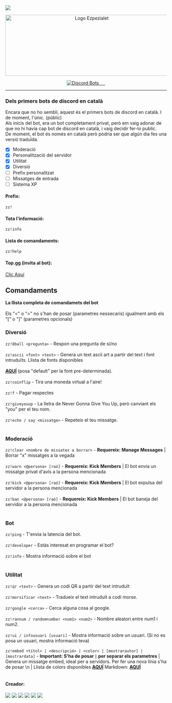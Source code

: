 ![](https://media.discordapp.net/attachments/553885670406488066/720939229177315358/image0.png)

<p align="center">
	<img src="https://cdn.discordapp.com/attachments/716194103813210180/720985117627252786/ezpezialet-sense-fondo-llnegres_1.png" 	alt="Logo Ezpezialet"  width="524" height="190">
</p>


<p align="center">
  <a href="https://top.gg/bot/553883586210562060">
    <img src="https://top.gg/api/widget/status/553883586210562060.svg?noavatar=true" alt="Discord Bots">
    <img src="https://top.gg/api/widget/lib/553883586210562060.svg?noavatar=true" alt="">
    <img src="https://top.gg/api/widget/servers/553883586210562060.svg?noavatar=true" alt="">
    <img src="https://top.gg/api/widget/owner/553883586210562060.svg?noavatar=true" alt="">
    <img src="https://top.gg/api/widget/upvotes/553883586210562060.svg?noavatar=true" alt="">
  </a>
    <img src="https://img.shields.io/pypi/v/discord.py?label=discord.py" alt="">
</p>


--------

### Dels primers bots de discord en català
Encara que no ho sembli, aquest &eacute;s el primers bots de discord en catal&agrave;. I de moment, l'&uacute;nic. (públic)<br>Als inicis del bot, era un bot completament privat, per&ograve; em vaig adonar de que no hi havia cap bot de discord en catal&agrave;, i vaig decidir fer-lo public.<br />De moment, el bot &eacute;s només en catal&agrave; per&ograve; podria ser que alg&uacute;n dia fes una versi&oacute; tradu&iuml;da.

- [x] Moderació
- [x] Personalització del servidor
- [x] Utilitat
- [x] Diversió
- [ ] Prefix personalitzat
- [ ] Missatges de entrada
- [ ] Sistema XP

#### Prefix:
`zz!`

#### Tota l'informació:
`zz!info`

#### Lista de comandaments:
`zz!help`

#### Top.gg (invita al bot):
[Clic Aquí](https://top.gg/bot/553883586210562060 "Fes clic aqui per anar a la pàgina de top.gg")

## Comandaments
**La llista completa de comandamets del bot**<br></br>
Els "<" o ">" no s'han de posar (parametres nessecaris) igualment amb els "[" o "]" (parametres opcionals)

### Diversió
`zz!8ball <pregunta>` - Respon una pregunta de si/no<br></br>
`zz!ascii <font> <text>` - Genera un text ascii art a partir del text i font intruduïts. Llista de fonts disponibles<br></br> [**AQUÍ**](http://www.figlet.org/examples.html) (posa "default" per la font pre-determinada).<br></br>
`zz!coinflip` - Tira una moneda virtual a l'aire!<br></br>
`zz!f` - Pagar respectes<br></br>
`zz!giveyouup` - La lletra de Never Gonna Give You Up, però canviant els "you" per el teu nom.<br></br>
`zz!echo / say <missatge>` -  Repeteix el teu missatge.<br></br>

### Moderació
`zz!clear <nombre de missates a borrar>` - **Requereix: Manage Messages** | Borrar "x" missatges a la vegada<br></br>
`zz!warn <@persona> [raó]` - **Requereix: Kick Members** | El bot envia un missatge privat d'avís a la persona mencionada<br></br>
`zz!kick <@persona> [raó]` - **Requereix: Kick Members** | El bot expulsa del servidor a la persona mencionada<br></br>
`zz!ban <@persona> [raó]` - **Requereix: Kick Members** | El bot baneja del servidor a la persona mencionada<br></br>

### Bot
`zz!ping` - T'envia la latencia del bot.<br></br>
`zz!developer` - Estàs interesat en programar el bot?<br></br>
`zz!info` - Mostra informació sobre el bot<br></br>

### Utilitat
`zz!qr <text>` - Genera un codi QR a partir del text intruduït<br></br>
`zz!morsificar <text>` - Tradueix el text intruduït a codi morse.<br></br>
`zz!google <cerca>` - Cerca alguna cosa al google.<br></br>
`zz!rannum / randomnumber <num1> <num2>` - Nombre aleatori entre num1 i num2.<br></br>
`zz!ui / infousuari [usuari]` - Mostra informació sobre un usuari. (Si no es posa un usuari, mostra informació teva)<br></br>
`zz!embed <títol> | <descripció> | <color> | [mostrarautor] | [mostrardata]` - **Important: S'ha de posar `|` per separar els parametres** | Genera un missatge embed, ideal per a servidors. Per fer una nova línia s'ha de posar \n | Llista de colors disponibles [**AQUÍ**](https://gist.github.com/Soheab/d9cf3f40e34037cfa544f464fc7d919e#file-discord-colour-md) Markdown: [**AQUÍ**](https://docs.discord.club/embedg/reference/markdown)<br></br>


#### Creador:
[![](https://img.shields.io/badge/MrOrange9__JCT-Twitch-blueviolet?logo=twitch&logoColor=ffffff)](https://www.twitch.tv/mrorange9jct) [![](https://img.shields.io/badge/MrOrange9%20JCT-YouTube-ff0000?logo=youtube)](https://www.youtube.com/channel/UCPeW7VCCyDmXl2Gv-CCZJXw) ![](https://img.shields.io/badge/MrOrange9__JCT%239999-Discord-%237289DA?logo=discord&logoColor=ffffff) [![](https://img.shields.io/badge/mrorange9__jct-Instagram-E1306C?logo=instagram&logoColor=ffffff)](https://www.instagram.com/mrorange9_jct/) [![](https://img.shields.io/badge/MrOrange9--JCT-GitHub-lightgrey?logo=github)](https://github.com/MrOrange9-JCT) [![](https://img.shields.io/badge/MrOrange9%20JCT-Steam-32668f?logo=steam)](https://steamcommunity.com/id/mrorange9jct/)
